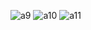 ![a9](https://user-images.githubusercontent.com/108277031/214270340-2fb90670-5217-48cb-b5fe-620c5de54cc6.jpg)
![a10](https://user-images.githubusercontent.com/108277031/214270391-cfac556c-f827-489d-8021-1b67d8d61987.jpg)
![a11](https://user-images.githubusercontent.com/108277031/214270418-c2214f32-4a58-4c06-aaa1-17bafd682923.jpg)


